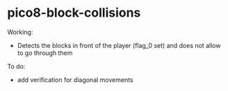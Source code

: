 # pico8-block-collisions

Working: 
- Detects the blocks in front of the player (flag_0 set) and does not allow to go through them


To do:
- add verification for diagonal movements

